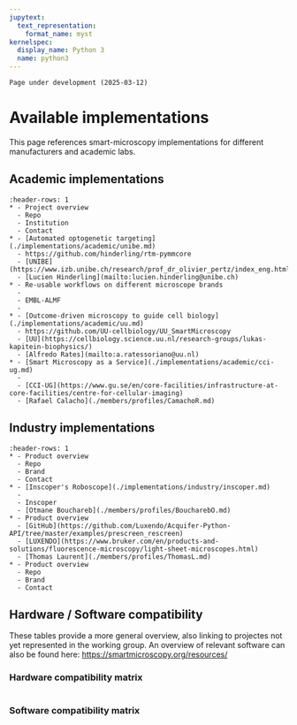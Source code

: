 ```yaml
---
jupytext:
  text_representation:
    format_name: myst
kernelspec:
  display_name: Python 3
  name: python3
---
```

```{important}
Page under development (2025-03-12)
```
# Available implementations
This page references smart-microscopy implementations for different manufacturers and academic labs.

## Academic implementations
```{list-table}
:header-rows: 1
* - Project overview
  - Repo
  - Institution
  - Contact
* - [Automated optogenetic targeting](./implementations/academic/unibe.md)
  - https://github.com/hinderling/rtm-pymmcore
  - [UNIBE](https://www.izb.unibe.ch/research/prof_dr_olivier_pertz/index_eng.html)
  - [Lucien Hinderling](mailto:lucien.hinderling@unibe.ch)
* - Re-usable workflows on different microscope brands
  -
  - EMBL-ALMF
  - 
* - [Outcome-driven microscopy to guide cell biology](./implementations/academic/uu.md)
  - https://github.com/UU-cellbiology/UU_SmartMicroscopy
  - [UU](https://cellbiology.science.uu.nl/research-groups/lukas-kapitein-biophysics/)
  - [Alfredo Rates](mailto:a.ratessoriano@uu.nl)
* - [Smart Microscopy as a Service](./implementations/academic/cci-ug.md)
  - 
  - [CCI-UG](https://www.gu.se/en/core-facilities/infrastructure-at-core-facilities/centre-for-cellular-imaging)
  - [Rafael Calacho](./members/profiles/CamachoR.md)
```

## Industry implementations
```{list-table}
:header-rows: 1
* - Product overview
  - Repo
  - Brand
  - Contact
* - [Inscoper's Roboscope](./implementations/industry/inscoper.md)
  -  
  - Inscoper
  - [Otmane Bouchareb](./members/profiles/BoucharebO.md)
* - Product overview
  - [GitHub](https://github.com/Luxendo/Acquifer-Python-API/tree/master/examples/prescreen_rescreen)
  - [LUXENDO](https://www.bruker.com/en/products-and-solutions/fluorescence-microscopy/light-sheet-microscopes.html)
  - [Thomas Laurent](./members/profiles/ThomasL.md)
* - Product overview
  - Repo
  - Brand
  - Contact
```

## Hardware / Software compatibility
These tables provide a more general overview, also linking to projectes not yet represented in the working group.
An overview of relevant software can also be found here: https://smartmicroscopy.org/resources/ 


### Hardware compatibility matrix

```{include} implementations/_compatibility_hardware.md
```

### Software compatibility matrix

```{include} implementations/_compatibility_software.md
```
